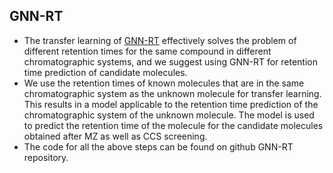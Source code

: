 ## GNN-RT
- The transfer learning of [GNN-RT](https://github.com/Qiong-Yang/GNN-RT) effectively solves the problem of different retention times for the same compound in different chromatographic systems, and we suggest using GNN-RT for retention time prediction of candidate molecules.
- We use the retention times of known molecules that are in the same chromatographic system as the unknown molecule for transfer learning. This results in a model applicable to the retention time prediction of the chromatographic system of the unknown molecule. The model is used to predict the retention time of the molecule for the candidate molecules obtained after MZ as well as CCS screening.
- The code for all the above steps can be found on github GNN-RT repository.
